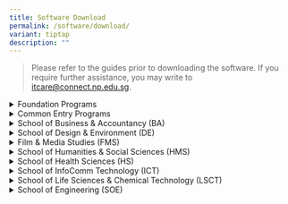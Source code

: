 ```yaml
---
title: Software Download
permalink: /software/download/
variant: tiptap
description: ""
---
```

<blockquote>
<p>Please refer to the guides prior to downloading the software. If you require
further assistance, you may write to <a href="mailto:itcare@connect.np.edu.sg" rel="noopener noreferrer nofollow" target="_blank">itcare@connect.np.edu.sg</a>.</p>
</blockquote>
<p></p>
<div data-type="detailGroup" class="isomer-accordion isomer-accordion-white">
<details class="isomer-details">
<summary>Foundation Programs</summary>
<div data-type="detailsContent" class="isomer-details-content">
<p></p>
</div>
</details>
<details class="isomer-details">
<summary>Common Entry Programs</summary>
<div data-type="detailsContent" class="isomer-details-content">
<p></p>
</div>
</details>
<details class="isomer-details">
<summary>School of Business &amp; Accountancy (BA)</summary>
<div data-type="detailsContent" class="isomer-details-content">
<table style="minWidth: 50px">
<colgroup>
<col>
<col>
</colgroup>
<tbody>
<tr>
<th rowspan="1" colspan="1">
<p>Course</p>
</th>
<th rowspan="1" colspan="1">
<p>Software Required</p>
</th>
</tr>
<tr>
<td rowspan="1" colspan="1">
<ul data-tight="true" class="tight">
<li>
<p>ACC - Accountancy</p>
</li>
<li>
<p>BF - Banking &amp; Finance</p>
</li>
<li>
<p>BS - Business Studies</p>
</li>
<li>
<p>CBP - Common Business Programme</p>
</li>
<li>
<p>ITB - International Trade &amp; Business</p>
</li>
<li>
<p>TRM - Tourism &amp; Resort Management</p>
</li>
</ul>
</td>
<td rowspan="1" colspan="1">
<p>1) Microsoft Office 365 (<a href="https://connectnpedu-my.sharepoint.com/:b:/r/personal/itcare_connect_np_edu_sg/Documents/Guides/Office365_guide.pdf?csf=1&amp;web=1&amp;e=iyxFt6" rel="noopener nofollow" target="_blank">Guide</a>,
<a href="https://go.microsoft.com/fwlink/?linkid=2264705&amp;clcid=0x409&amp;culture=en-us&amp;country=us" rel="noopener nofollow" target="_blank">Download</a>)</p>
<p>2) Adobe Creative Cloud (<a href="https://connectnpedu-my.sharepoint.com/:b:/r/personal/itcare_connect_np_edu_sg/Documents/Guides/AdobeCC_guide.pdf?csf=1&amp;web=1&amp;e=wk0aOo" rel="noopener nofollow" target="_blank">Guide</a>,
<a href="https://creativecloud.adobe.com/apps/download/creative-cloud" rel="noopener nofollow" target="_blank">Download</a>)</p>
<p>3) Python 3.10.2 (Guide, Download)</p>
<p>4) Visual Studio Code (Guide, Download)</p>
</td>
</tr>
</tbody>
</table>
</div>
</details>
<details class="isomer-details">
<summary>School of Design &amp; Environment (DE)</summary>
<div data-type="detailsContent" class="isomer-details-content">
<p></p>
<table style="minWidth: 50px">
<colgroup>
<col>
<col>
</colgroup>
<tbody>
<tr>
<th rowspan="1" colspan="1">
<p>Course</p>
</th>
<th rowspan="1" colspan="1">
<p>Software Required</p>
</th>
</tr>
<tr>
<td rowspan="1" colspan="1">
<ul data-tight="true" class="tight">
<li>
<p>DES - Design</p>
</li>
</ul>
</td>
<td rowspan="1" colspan="1">
<p>1) Microsoft Office 365 (Guide, Download)</p>
<p>2) Adobe Creative Cloud (Guide, Download)</p>
<p>3) AutoCAD 2023 (Guide, Download)</p>
<p>4) SketchUp Make 2017 (Guide, Download)</p>
<p>5) Rhino 7 (Guide, Download)</p>
</td>
</tr>
<tr>
<td rowspan="1" colspan="1">
<ul data-tight="true" class="tight">
<li>
<p>HLFM - Hotel &amp; Leisure Facilities Management</p>
</li>
</ul>
</td>
<td rowspan="1" colspan="1">
<p>1) Microsoft Office 365 (Guide, Download)</p>
<p>2) Adobe Creative Cloud (Guide, Download)</p>
<p>3) Tableau Reader (Guide, Download)</p>
<p></p>
</td>
</tr>
<tr>
<td rowspan="1" colspan="1">
<ul data-tight="true" class="tight">
<li>
<p>REB - Real Estate Business</p>
</li>
</ul>
</td>
<td rowspan="1" colspan="1">
<p>1) Microsoft Office 365 (Guide, Download)</p>
<p>2) Adobe Creative Cloud (Guide, Download)</p>
<p>3) Tableau Reader (Guide, Download)</p>
<p>4) Revit 2022 (Guide, Download)</p>
</td>
</tr>
</tbody>
</table>
</div>
</details>
<details class="isomer-details">
<summary>Film &amp; Media Studies (FMS)</summary>
<div data-type="detailsContent" class="isomer-details-content">
<p></p>
<table style="minWidth: 50px">
<colgroup>
<col>
<col>
</colgroup>
<tbody>
<tr>
<th rowspan="1" colspan="1">
<p>Course</p>
</th>
<th rowspan="1" colspan="1">
<p>Software Required</p>
</th>
</tr>
<tr>
<td rowspan="1" colspan="1">
<ul data-tight="true" class="tight">
<li>
<p>FSV - Film, Sound &amp; Video (<em>Apple MacBook</em>)</p>
</li>
<li>
<p>CMP - Common Media Programme</p>
</li>
<li>
<p>CM - Mass Communication</p>
</li>
<li>
<p>MPP - Media Post-Production</p>
</li>
</ul>
</td>
<td rowspan="1" colspan="1">
<p>1) Microsoft Office 365 (Guide, Download)</p>
<p>2) Adobe Creative Cloud (Guide, Download)</p>
<p>Download)</p>
</td>
</tr>
</tbody>
</table>
</div>
</details>
<details class="isomer-details">
<summary>School of Humanities &amp; Social Sciences (HMS)</summary>
<div data-type="detailsContent" class="isomer-details-content">
<p></p>
<table style="minWidth: 50px">
<colgroup>
<col>
<col>
</colgroup>
<tbody>
<tr>
<th rowspan="1" colspan="1">
<p>Course</p>
</th>
<th rowspan="1" colspan="1">
<p>Software Required</p>
</th>
</tr>
<tr>
<td rowspan="1" colspan="1">
<ul data-tight="true" class="tight">
<li>
<p>ABM - Arts Business Management</p>
</li>
<li>
<p>CDT - Community Development</p>
</li>
<li>
<p>CHS - Chinese Studies</p>
</li>
<li>
<p>CMC - Chinese Media &amp; Communications</p>
</li>
<li>
<p>ECDE - Early Childhood Development &amp; Education</p>
</li>
<li>
<p>TSE - Tamil Studies with Early Education</p>
</li>
</ul>
</td>
<td rowspan="1" colspan="1">
<p>1) Microsoft Office 365 (Guide, Download)</p>
<p>2) Adobe Creative Cloud (Guide, Download)</p>
<p>Download)</p>
</td>
</tr>
</tbody>
</table>
</div>
</details>
<details class="isomer-details">
<summary>School of Health Sciences (HS)</summary>
<div data-type="detailsContent" class="isomer-details-content">
<p></p>
<table style="minWidth: 50px">
<colgroup>
<col>
<col>
</colgroup>
<tbody>
<tr>
<th rowspan="1" colspan="1">
<p>Course</p>
</th>
<th rowspan="1" colspan="1">
<p>Software Required</p>
</th>
</tr>
<tr>
<td rowspan="1" colspan="1">
<ul data-tight="true" class="tight">
<li>
<p>NSG - Nursing</p>
</li>
<li>
<p>OPT - Optometry</p>
</li>
</ul>
</td>
<td rowspan="1" colspan="1">
<p>1) Microsoft Office 365 for Mac (Guide, Download)</p>
<p>2) Adobe Creative Cloud (Guide, Download)</p>
<p>Download)</p>
</td>
</tr>
</tbody>
</table>
</div>
</details>
<details class="isomer-details">
<summary>School of InfoComm Technology (ICT)</summary>
<div data-type="detailsContent" class="isomer-details-content">
<p></p>
<table style="minWidth: 50px">
<colgroup>
<col>
<col>
</colgroup>
<tbody>
<tr>
<th rowspan="1" colspan="1">
<p>Course</p>
</th>
<th rowspan="1" colspan="1">
<p>Software Required</p>
</th>
</tr>
<tr>
<td rowspan="1" colspan="1">
<ul data-tight="true" class="tight">
<li>
<p>CICTP - Common ICT Programme</p>
</li>
</ul>
</td>
<td rowspan="1" colspan="1">
<p></p>
</td>
</tr>
<tr>
<td rowspan="1" colspan="1">
<ul data-tight="true" class="tight">
<li>
<p>CSF - CyberSecurity &amp; Digital Forensics</p>
</li>
</ul>
</td>
<td rowspan="1" colspan="1">
<p></p>
</td>
</tr>
<tr>
<td rowspan="1" colspan="1">
<ul data-tight="true" class="tight">
<li>
<p>DS - Data Science</p>
</li>
</ul>
</td>
<td rowspan="1" colspan="1">
<p></p>
</td>
</tr>
<tr>
<td rowspan="1" colspan="1">
<ul data-tight="true" class="tight">
<li>
<p>IM - Immersive Media</p>
</li>
</ul>
</td>
<td rowspan="1" colspan="1">
<p></p>
</td>
</tr>
<tr>
<td rowspan="1" colspan="1">
<ul data-tight="true" class="tight">
<li>
<p>IT - Information Technology</p>
</li>
</ul>
</td>
<td rowspan="1" colspan="1">
<p></p>
</td>
</tr>
</tbody>
</table>
</div>
</details>
<details class="isomer-details">
<summary>School of Life Sciences &amp; Chemical Technology (LSCT)</summary>
<div data-type="detailsContent" class="isomer-details-content">
<p></p>
<table style="minWidth: 50px">
<colgroup>
<col>
<col>
</colgroup>
<tbody>
<tr>
<th rowspan="1" colspan="1">
<p>Course</p>
</th>
<th rowspan="1" colspan="1">
<p>Software Required</p>
</th>
</tr>
<tr>
<td rowspan="1" colspan="1">
<ul data-tight="true" class="tight">
<li>
<p>BMS - Biomedical Science</p>
</li>
<li>
<p>CBE - Chemical &amp; Biomolecular Engineering</p>
</li>
<li>
<p>CSP - Common Science Programme</p>
</li>
<li>
<p>EWT - Environmental &amp; Water Technology</p>
</li>
<li>
<p>LDH - Landscape Design &amp; Horticulture</p>
</li>
<li>
<p>PHARM - Pharmaceutical Science</p>
</li>
</ul>
</td>
<td rowspan="1" colspan="1">
<p></p>
</td>
</tr>
</tbody>
</table>
</div>
</details>
<details class="isomer-details">
<summary>School of Engineering (SOE)</summary>
<div data-type="detailsContent" class="isomer-details-content">
<p></p>
<table style="minWidth: 50px">
<colgroup>
<col>
<col>
</colgroup>
<tbody>
<tr>
<th rowspan="1" colspan="1">
<p>Course</p>
</th>
<th rowspan="1" colspan="1">
<p>Software Required</p>
</th>
</tr>
<tr>
<td rowspan="1" colspan="1">
<ul data-tight="true" class="tight">
<li>
<p>AEG - Aerospace Engineering</p>
</li>
<li>
<p>MR - Mechatronics &amp; Robotics</p>
</li>
<li>
<p>BME - Biomedical Engineering</p>
</li>
<li>
<p>CEP - Common Engineering Programme</p>
</li>
<li>
<p>ECE - Electronic &amp; Computer Engineering</p>
</li>
<li>
<p>EE - Electrical Engineering</p>
</li>
<li>
<p>ME - Mechanical Engineering</p>
</li>
<li>
<p>MOT - Marine &amp; Offshore Technology</p>
</li>
</ul>
</td>
<td rowspan="1" colspan="1">
<p></p>
</td>
</tr>
</tbody>
</table>
</div>
</details>
</div>
<p></p>